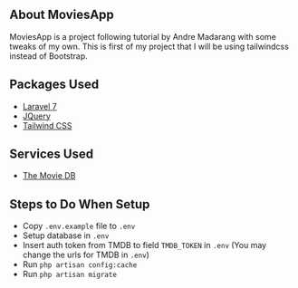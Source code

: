 ## About MoviesApp

MoviesApp is a project following tutorial by Andre Madarang with some tweaks of my own. This is first of my project that I will be using tailwindcss instead of Bootstrap.

## Packages Used
- <a href="https://laravel.com">Laravel 7</a>
- <a href="https://jquery.com">JQuery</a>
- <a href="https://tailwindcss.com">Tailwind CSS</a>

## Services Used
- <a href="https://www.themoviedb.org">The Movie DB</a>

## Steps to Do When Setup
- Copy ```.env.example``` file to ```.env```
- Setup database in ```.env```
- Insert auth token from TMDB to field ```TMDB_TOKEN``` in ```.env``` (You may change the urls for TMDB in ```.env```)
- Run ```php artisan config:cache```
- Run ```php artisan migrate```